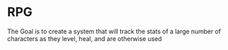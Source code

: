 # RPG
The Goal is to create a system that will track the stats of a large number of characters as they level, heal, and are otherwise used
